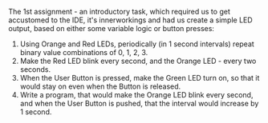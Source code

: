 The 1st assignment - an introductory task, which required us to get accustomed to the IDE, it's innerworkings and had us create a simple LED output, based on either some variable logic or button presses:
  1) Using Orange and Red LEDs, periodically (in 1 second intervals) repeat binary value combinations of 0, 1, 2, 3.
  2) Make the Red LED blink every second, and the Orange LED - every two seconds.
  3) When the User Button is pressed, make the Green LED turn on, so that it would stay on even when the Button is released.
  4) Write a program, that would make the Orange LED blink every second, and when the User Button is pushed, that the interval would increase by 1 second.
